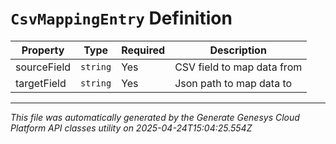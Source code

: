 # `CsvMappingEntry` Definition

| Property | Type | Required | Description |
|----------|------|----------|-------------|
| sourceField | `string` | Yes | CSV field to map data from |
| targetField | `string` | Yes | Json path to map data to |

---

*This file was automatically generated by the Generate Genesys Cloud Platform API classes utility on 2025-04-24T15:04:25.554Z*